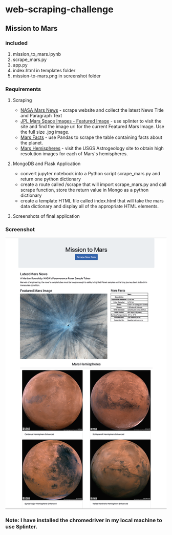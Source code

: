 # web-scraping-challenge

## Mission to Mars

### included

1. mission_to_mars.ipynb
2. scrape_mars.py
3. app.py
4. index.html in templates folder
5. mission-to-mars.png in screenshot folder

### Requirements
1. Scraping
    * [NASA Mars News](https://mars.nasa.gov/news/) - scrape website and collect the latest News Title and Paragraph Text
    * [JPL Mars Space Images - Featured Image](https://www.jpl.nasa.gov/spaceimages/?search=&category=Mars) - use splinter to visit the site and find the image url for the current Featured Mars Image. Use the full size .jpg image.
    * [Mars Facts](https://space-facts.com/mars/) - use Pandas to scrape the table containing facts about the planet.
    * [Mars Hemispheres](https://astrogeology.usgs.gov/search/results?q=hemisphere+enhanced&k1=target&v1=Mars) - visit the USGS Astrogeology site to obtain high resolution images for each of Mars's hemispheres.

2. MongoDB and Flask Application
    * convert jupyter notebook into a Python script scrape_mars.py and return one python dictionary
    * create a route called /scrape that will import scrape_mars.py and call scrape function, store the return value in Mongo as a python dictionary
    * create a template HTML file called index.html that will take the mars data dictionary and display all of the appropriate HTML elements.

3. Screenshots of final application

### Screenshot
![Mission to Mars](https://github.com/tratnikc/web-scraping-challenge/blob/main/screenshot/mission-to-mars.png)

### Note: I have installed the chromedriver in my local machine to use Splinter.
